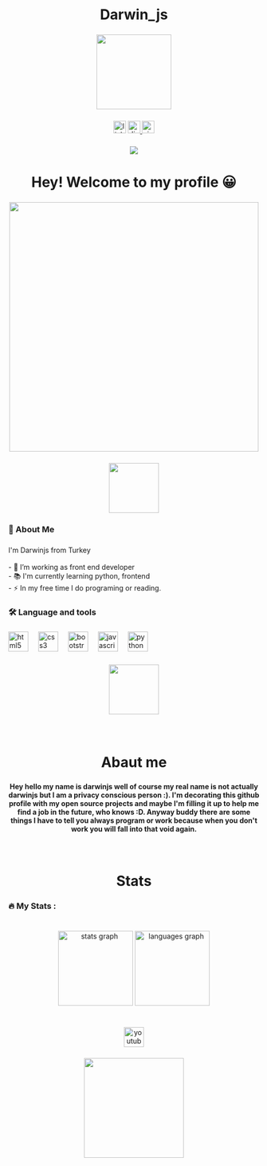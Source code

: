 <h1 align="center">Darwin_js</h1>

###

<div align="center">
  <img height="150" src="https://i.pinimg.com/564x/ca/11/bb/ca11bb2250b116f16d13c9c0334ca13d.jpg"  />
</div>

###

<div align="center">
  <img src="https://img.shields.io/static/v1?message=LinkedIn&logo=linkedin&label=&color=0077B5&logoColor=white&labelColor=&style=for-the-badge" height="25" alt="linkedin logo"  />
  <a href="novadarwin6462" target="_blank">
    <img src="https://img.shields.io/static/v1?message=Discord&logo=discord&label=&color=7289DA&logoColor=white&labelColor=&style=for-the-badge" height="25" alt="discord logo"  />
  </a>
  <img src="https://img.shields.io/static/v1?message=Signal&logo=signal&label=&color=039BE5&logoColor=white&labelColor=&style=for-the-badge" height="25" alt="signal logo"  />
</div>

###

<div align="center">
  <img src="https://visitor-badge.laobi.icu/badge?page_id=mrdarwinjs.mrdarwinjs&left_color=cadetblue&right_color=coral"  />
</div>

###

<h1 align="center">Hey! Welcome to my profile 😀</h1>

###

<div align="center">
  <img height="500" src="https://steamuserimages-a.akamaihd.net/ugc/954101135156565426/21D9841F8E03ED30D91A7720388E1E8D3A464FC0/?imw=5000&imh=5000&ima=fit&impolicy=Letterbox&imcolor=%23000000&letterbox=false"  />
</div>

###

<div align="center">
  <img height="100" src="https://media4.giphy.com/media/8FxaYF4jKVytcumRS8/giphy.gif"  />
</div>

###

<h3 align="left">🤴  About Me</h3>

###

<p align="left">I'm Darwinjs from Turkey<br><br>- 🔭 I’m working as front end developer<br>- 📚 I'm currently learning python, frontend<br>- ⚡ In my free time I do programing or reading.</p>

###

<h3 align="left">🛠 Language and tools</h3>

###

<div align="left">
  <img src="https://cdn.jsdelivr.net/gh/devicons/devicon/icons/html5/html5-original.svg" height="40" alt="html5 logo"  />
  <img width="12" />
  <img src="https://cdn.jsdelivr.net/gh/devicons/devicon/icons/css3/css3-original.svg" height="40" alt="css3 logo"  />
  <img width="12" />
  <img src="https://cdn.jsdelivr.net/gh/devicons/devicon/icons/bootstrap/bootstrap-original.svg" height="40" alt="bootstrap logo"  />
  <img width="12" />
  <img src="https://cdn.jsdelivr.net/gh/devicons/devicon/icons/javascript/javascript-original.svg" height="40" alt="javascript logo"  />
  <img width="12" />
  <img src="https://cdn.jsdelivr.net/gh/devicons/devicon/icons/python/python-original.svg" height="40" alt="python logo"  />
</div>

###

<div align="center">
  <img height="100" src="https://media.tenor.com/1Qah7X4zx3oAAAAi/neon-cat-rainbow.gif"  />
</div>

###

<br clear="both">

<h1 align="center">Abaut me</h1>

###

<h4 align="center">Hey hello my name is darwinjs well of course my real name is not actually darwinjs but I am a privacy conscious person :). I'm decorating this github profile with my open source projects and maybe I'm filling it up to help me find a job in the future, who knows :D. Anyway buddy there are some things I have to tell you always program or work because when you don't work you will fall into that void again.</h4>

###

<br clear="both">

<h1 align="center">Stats</h1>

###

<h3 align="left">🔥   My Stats :</h3>

###

<br clear="both">

<div align="center">
  <img src="https://github-readme-stats.vercel.app/api?username=mrdarwinjs&hide_title=false&hide_rank=false&show_icons=true&include_all_commits=true&count_private=true&disable_animations=false&theme=dracula&locale=en&hide_border=false&order=1" height="150" alt="stats graph"  />
  <img src="https://github-readme-stats.vercel.app/api/top-langs?username=mrdarwinjs&locale=en&hide_title=false&layout=compact&card_width=320&langs_count=5&theme=dracula&hide_border=false&order=2" height="150" alt="languages graph"  />
</div>

###

<br clear="both">

<div align="center">
  <a href="https://youtu.be/ANDQoEl2StM?si=TZGUCVKAhY7FKGbW" target="_blank">
    <img src="https://img.shields.io/static/v1?message=Youtube&logo=youtube&label=favorite%20song&color=FF0000&logoColor=white&labelColor=&style=for-the-badge" height="40" alt="youtube logo"  />
  </a>
</div>

###

<div align="left">
</div>

###

<div align="center">
  <img height="200" src="https://i.pinimg.com/originals/3b/cc/46/3bcc46438454fe74e19c6876d9aabd4a.gif"  />
</div>

###
